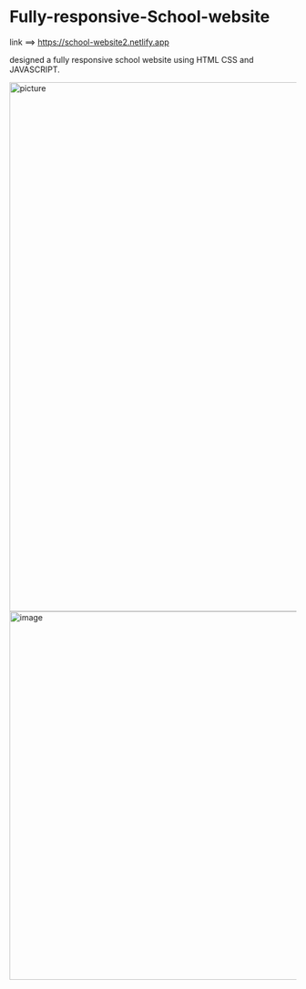 # Fully-responsive-School-website

link ==> https://school-website2.netlify.app

designed a fully responsive school website using HTML CSS and JAVASCRIPT.


<img width="928" alt="picture" src="https://user-images.githubusercontent.com/93369776/171325726-0b09f9b6-b6b9-49e0-b62f-77cfde807ba3.PNG">
<img width="646" alt="image" src="https://user-images.githubusercontent.com/93369776/171325772-cde52b5e-c67b-44ee-8485-9c6c55a29ad9.PNG">
